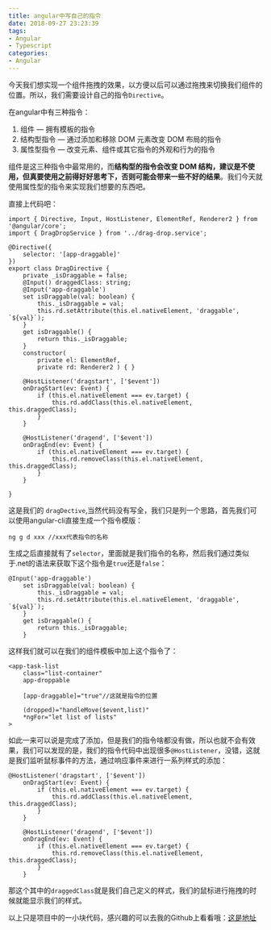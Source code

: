 ```yaml
---
title: angular中写自己的指令
date: 2018-09-27 23:23:39
tags:
- Angular
- Typescript
categories:
- Angular
---
```

今天我们想实现一个组件拖拽的效果，以方便以后可以通过拖拽来切换我们组件的位置。所以，我们需要设计自己的指令`Directive`。

在angular中有三种指令：

1.	组件 — 拥有模板的指令
2.	结构型指令 — 通过添加和移除 DOM 元素改变 DOM 布局的指令
3.	属性型指令 — 改变元素、组件或其它指令的外观和行为的指令

组件是这三种指令中最常用的，而**结构型的指令会改变 DOM 结构，建议是不使用，但真要使用之前得好好思考下，否则可能会带来一些不好的结果**。我们今天就使用属性型的指令来实现我们想要的东西吧。

直接上代码吧：

	import { Directive, Input, HostListener, ElementRef, Renderer2 } from '@angular/core';
	import { DragDropService } from '../drag-drop.service';

	@Directive({
		selector: '[app-draggable]'
	})
	export class DragDirective {
		private _isDraggable = false;
		@Input() draggedClass: string;
		@Input('app-draggable')
		set isDraggable(val: boolean) {
	    	this._isDraggable = val;
	    	this.rd.setAttribute(this.el.nativeElement, 'draggable', `${val}`);
		}
		get isDraggable() {
	    	return this._isDraggable;
	  	}
	  	constructor(
	    	private el: ElementRef,
	    	private rd: Renderer2 ) { }
	
		@HostListener('dragstart', ['$event'])
		onDragStart(ev: Event) {
	    	if (this.el.nativeElement === ev.target) {
				this.rd.addClass(this.el.nativeElement, this.draggedClass);
	    	}
	  	}
	
	  	@HostListener('dragend', ['$event'])
	  	onDragEnd(ev: Event) {
	    	if (this.el.nativeElement === ev.target) {
	      		this.rd.removeClass(this.el.nativeElement, this.draggedClass);
	    	}
	  	}
	
	}

这是我们的 `dragDective`,当然代码没有写全，我们只是列一个思路，首先我们可以使用angular-cli直接生成一个指令模版：

	ng g d xxx //xxx代表指令的名称

生成之后直接就有了`selector`，里面就是我们指令的名称，然后我们通过类似于.net的语法来获取下这个指令是`true`还是`false`：

	@Input('app-draggable')
		set isDraggable(val: boolean) {
	    	this._isDraggable = val;
	    	this.rd.setAttribute(this.el.nativeElement, 'draggable', `${val}`);
		}
		get isDraggable() {
	    	return this._isDraggable;
	  	}

这样我们就可以在我们的组件模板中加上这个指令了：

	<app-task-list
    	class="list-container"
    	app-droppable

	    [app-draggable]="true"//这就是指令的位置
	   
	    (dropped)="handleMove($event,list)"
	    *ngFor="let list of lists"
	>

如此一来可以说是完成了添加，但是我们的指令啥都没有做，所以也就不会有效果，我们可以发现的是，我们的指令代码中出现很多`@HostListener`，没错，这就是我们监听鼠标事件的方法，通过响应事件来进行一系列样式的添加：

	@HostListener('dragstart', ['$event'])
		onDragStart(ev: Event) {
	    	if (this.el.nativeElement === ev.target) {
				this.rd.addClass(this.el.nativeElement, this.draggedClass);
	    	}
	  	}
	
	  	@HostListener('dragend', ['$event'])
	  	onDragEnd(ev: Event) {
	    	if (this.el.nativeElement === ev.target) {
	      		this.rd.removeClass(this.el.nativeElement, this.draggedClass);
	    	}
	  	}

那这个其中的`draggedClass`就是我们自己定义的样式，我们的鼠标进行拖拽的时候就能显示我们的样式。


以上只是项目中的一小块代码，感兴趣的可以去我的Github上看看哦：[这是地址](https://github.com/TanYiBing/taskmgr)